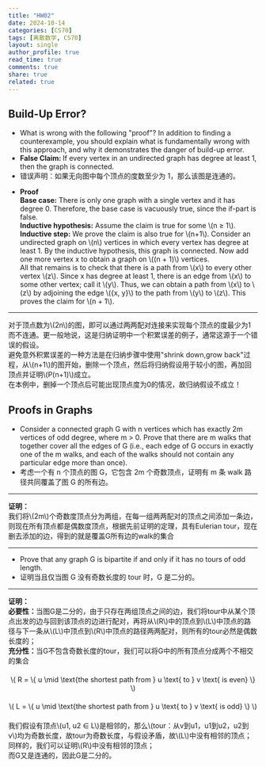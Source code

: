 ```yaml
---
title: "HW02"
date: 2024-10-14
categories: [CS70]
tags: [离散数学, CS70]
layout: single
author_profile: true
read_time: true
comments: true
share: true
related: true
---
```


## Build-Up Error?

- What is wrong with the following "proof"? In addition to finding a counterexample, you should
  explain what is fundamentally wrong with this approach, and why it demonstrates the danger of
  build-up error.
- <strong>False Claim: </strong>If every vertex in an undirected graph has degree at least 1, then the graph is connected.
- 错误声明：如果无向图中每个顶点的度数至少为 1，那么该图是连通的。
- <head>  
      <meta charset="UTF-8">    
      <script src="https://polyfill.io/v3/polyfill.min.js?features=es6"></script>  
      <script id="MathJax-script" async src="https://cdn.jsdelivr.net/npm/mathjax@3/es5/tex-mml-chtml.js"></script>  
  </head>
  <body>
  <p>
  <strong>Proof</strong><br>
  <strong>Base case:</strong> There is only one graph with a single vertex and it has degree 0. Therefore, the base case is vacuously true, since the if-part is false.<br>
  <strong>Inductive hypothesis:</strong> Assume the claim is true for some \(n ≥ 1\).<br>
  <strong>Inductive step:</strong> We prove the claim is also true for \(n+1\). Consider an undirected graph on \(n\) vertices in which every vertex has degree at least 1. By the inductive hypothesis, this graph is connected. Now add one more vertex x to obtain a graph on \((n + 1)\) vertices.<br>
  All that remains is to check that there is a path from \(x\) to every other vertex \(z\). Since x has degree at least 1, there is an edge from \(x\) to some other vertex; call it \(y\). Thus, we can obtain a path from \(x\) to \(z\) by adjoining the edge \({x, y}\) to the path from \(y\) to \(z\). This proves the claim for \(n + 1\).<br>
  </p>
  </body>

---

<head>  
    <meta charset="UTF-8">    
    <script src="https://polyfill.io/v3/polyfill.min.js?features=es6"></script>  
    <script id="MathJax-script" async src="https://cdn.jsdelivr.net/npm/mathjax@3/es5/tex-mml-chtml.js"></script>  
</head>
<body>
<p>
对于顶点数为\(2n\)的图，即可以通过两两配对连接来实现每个顶点的度最少为1而不连通。更一般地说，这是归纳证明中一个积累误差的例子，通常这源于一个错误的假设。<br>
避免意外积累误差的一种方法是在归纳步骤中使用"shrink down,grow back"过程，从\(n+1\)的图开始，删除一个顶点，然后将归纳假设用于较小的图，再加回顶点并证明\(P(n+1)\)成立。<br>
在本例中，删掉一个顶点后可能出现顶点度为0的情况，故归纳假设不成立！
</p>
</body>

## Proofs in Graphs

- Consider a connected graph G with n vertices which has exactly 2m vertices of odd degree,
  where m > 0. Prove that there are m walks that together cover all the edges of G (i.e., each
  edge of G occurs in exactly one of the m walks, and each of the walks should not contain any
  particular edge more than once).
- 考虑一个有 n 个顶点的图 G，它包含 2m 个奇数顶点，证明有 m 条 walk 路径共同覆盖了图 G 的所有边。

---

<head>  
    <meta charset="UTF-8">    
    <script src="https://polyfill.io/v3/polyfill.min.js?features=es6"></script>  
    <script id="MathJax-script" async src="https://cdn.jsdelivr.net/npm/mathjax@3/es5/tex-mml-chtml.js"></script>  
</head>
<body>
<p>
<strong>证明：</strong><br>
我们将\(2m\)个奇数度顶点分为两组，在每一组两两配对的顶点之间添加一条边，则现在所有顶点都是偶数度顶点，根据先前证明的定理，具有Eulerian tour，现在删去添加的边，得到的就是覆盖G所有边的walk的集合
</p>
</body>

---

- Prove that any graph G is bipartite if and only if it has no tours of odd length.
- 证明当且仅当图 G 没有奇数长度的 tour 时，G 是二分的。

---

<head>  
    <meta charset="UTF-8">    
    <script src="https://polyfill.io/v3/polyfill.min.js?features=es6"></script>  
    <script id="MathJax-script" async src="https://cdn.jsdelivr.net/npm/mathjax@3/es5/tex-mml-chtml.js"></script> 
    <style>  
        .center {  
            text-align: center;  
            margin: 20px 0;  /* 可以根据需要调整上下外边距 */  
        }  
    </style>
</head>
<body>
<p>
<strong>证明：</strong><br>
<strong>必要性：</strong>当图G是二分的，由于只存在两组顶点之间的边，我们将tour中从某个顶点出发的边与回到该顶点的边进行配对，再将从\(R\)中的顶点到\(L\)中顶点的路径与下一条从\(L\)中顶点到\(R\)中顶点的路径两两配对，则所有的tour必然是偶数长度的；<br>
<strong>充分性：</strong>当G不包含奇数长度的tour，我们可以将G中的所有顶点分成两个不相交的集合<br>
</p>
<div class="center">  
        \( R = \{ u \mid \text{the shortest path from } u \text{ to } v \text{ is even} \} \)  
    </div>  
<div class="center">  
        \( L = \{ u \mid \text{the shortest path from } u \text{ to } v \text{ is odd} \} \)  
    </div>
<p>
我们假设有顶点\(u1, u2 ∈ L\)是相邻的，那么\(tour：从v到u1，u1到u2，u2到v\)均为奇数长度，故tour为奇数长度，与假设矛盾，故\(L\)中没有相邻的顶点；<br>
同样的，我们可以证明\(R\)中没有相邻的顶点；<br>
而G又是连通的，因此G是二分的。
</p>
</body>

